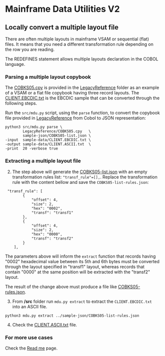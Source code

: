 # Mainframe Data Utilities V2

## Locally convert a multiple layout file

There are often multiple layouts in mainframe VSAM or sequential (flat) files. It means that you need a different transformation rule depending on the row you are reading.

The REDEFINES statement allows multiple layouts declaration in the COBOL language.

### Parsing a multiple layout copybook

The [COBKS05.cpy](/LegacyReference/COBKS05.cpy) is provided in the [LegacyReference](/LegacyReference/) folder as an example of a VSAM or a flat file copybook having three record layouts. The [CLIENT.EBCDIC.txt](sample-data/CLIENT.EBCDIC.txt) is the EBCDIC sample that can be converted through the following steps.

Run the `src/mdu.py` script, using the `parse` function, to convert the copybook file provided in [LegacyReference](/LegacyReference) from Cobol to JSON representation:

```
python3 src/mdu.py parse \
        LegacyReference/COBKS05.cpy   \
        sample-json/COBKS05-list.json \
-input  sample-data/CLIENT.EBCDIC.txt \
-output sample-data/CLIENT.ASCII.txt  \
-print  20 -verbose true
```

### Extracting a multiple layout file

2. The step above will generate the [COBKS05-list.json](/sample-json/COBKS05-list.json) with an empty transformation rules list: `"transf_rule"=[],`. Replace the transformation rule with the content bellow and save the `COBKS05-list-rules.json`:

```
 "transf_rule": [
        {
            "offset": 4,
            "size": 2,
            "hex": "0002",
            "transf": "transf1"
        },
        {
            "offset": 4,
            "size": 2,
            "hex": "0000",
            "transf": "transf2"
        }
    ],
```

The parameters above will inform the `extract` function that records having "0002" hexadecimal value between its 5th and 6th bytes must be converted through the layout specified in "transf1" layout, whereas records that contain "0000" at the same position will be extracted with the "transf2" layout.

The result of the change above must produce a file like [COBKS05-rules.json](/sample-json/COBKS05-rules.json).

3. From **/src** folder run `mdu.py extract` to extract the `CLIENT.EBCDIC.txt` into an ASCII file.

```
python3 mdu.py extract ../sample-json/COBKS05-list-rules.json
```

4. Check the [CLIENT.ASCII.txt](/sample-data/CLIENT.ASCII.txt) file.

### For more use cases

Check the [Read me](/docs/readme.md) page.